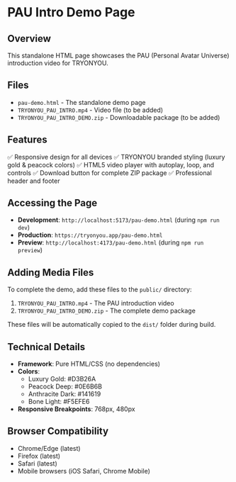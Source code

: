 # PAU Intro Demo Page

## Overview
This standalone HTML page showcases the PAU (Personal Avatar Universe) introduction video for TRYONYOU.

## Files
- `pau-demo.html` - The standalone demo page
- `TRYONYOU_PAU_INTRO.mp4` - Video file (to be added)
- `TRYONYOU_PAU_INTRO_DEMO.zip` - Downloadable package (to be added)

## Features
✅ Responsive design for all devices
✅ TRYONYOU branded styling (luxury gold & peacock colors)
✅ HTML5 video player with autoplay, loop, and controls
✅ Download button for complete ZIP package
✅ Professional header and footer

## Accessing the Page
- **Development**: `http://localhost:5173/pau-demo.html` (during `npm run dev`)
- **Production**: `https://tryonyou.app/pau-demo.html`
- **Preview**: `http://localhost:4173/pau-demo.html` (during `npm run preview`)

## Adding Media Files
To complete the demo, add these files to the `public/` directory:
1. `TRYONYOU_PAU_INTRO.mp4` - The PAU introduction video
2. `TRYONYOU_PAU_INTRO_DEMO.zip` - The complete demo package

These files will be automatically copied to the `dist/` folder during build.

## Technical Details
- **Framework**: Pure HTML/CSS (no dependencies)
- **Colors**: 
  - Luxury Gold: #D3B26A
  - Peacock Deep: #0E6B6B
  - Anthracite Dark: #141619
  - Bone Light: #F5EFE6
- **Responsive Breakpoints**: 768px, 480px

## Browser Compatibility
- Chrome/Edge (latest)
- Firefox (latest)
- Safari (latest)
- Mobile browsers (iOS Safari, Chrome Mobile)
